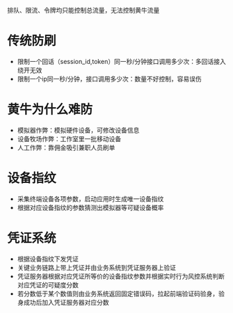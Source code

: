 
排队、限流、令牌均只能控制总流量，无法控制黄牛流量

# 传统防刷
+ 限制一个回话（session_id,token）同一秒/分钟接口调用多少次：多回话接入绕开无效
+ 限制一个ip同一秒/分钟，接口调用多少次：数量不好控制，容易误伤

# 黄牛为什么难防
+ 模拟器作弊：模拟硬件设备，可修改设备信息
+ 设备牧场作弊：工作室里一批移动设备
+ 人工作弊：靠佣金吸引兼职人员刷单

# 设备指纹
+ 采集终端设备各项参数，启动应用时生成唯一设备指纹
+ 根据对应设备指纹的参数猜测出模拟器等可疑设备概率

# 凭证系统
+ 根据设备指纹下发凭证
+ 关键业务链路上带上凭证并由业务系统到凭证服务器上验证
+ 凭证服务器根据对应凭证所等价的设备指纹参数并根据实时行为风控系统判断对应凭证的可疑度分数
+ 若分数低于某个数值则由业务系统返回固定错误码，拉起前端验证码验身，验身成功后加入凭证服务器对应分数